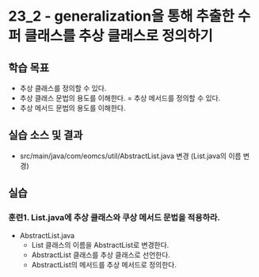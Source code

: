 # 23_2 - generalization을 통해 추출한 수퍼 클래스를 추상 클래스로 정의하기 

## 학습 목표

- 추상 클래스를 정의할 수 있다.
- 추상 클래스 문법의 용도를 이해한다.
= 추상 메서드를 정의할 수 있다.
- 추상 메서드 문법의 용도를 이해한다.


## 실습 소스 및 결과

- src/main/java/com/eomcs/util/AbstractList.java 변경 (List.java의 이름 변경)

## 실습

### 훈련1. List.java에 추상 클래스와 쿠상 메서드 문법을 적용하라. 

- AbstractList.java
  - List 클래스의 이름을 AbstractList로 변경한다.
  - AbstractList 클래스를 추상 클래스로 선언한다.
  - AbstractList의 메서드를 추상 메서드로 정의한다.
  